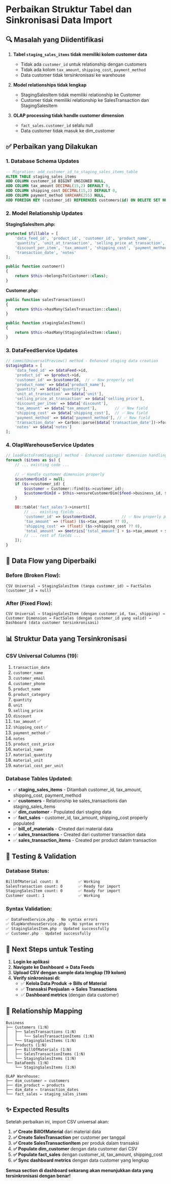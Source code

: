# Perbaikan Struktur Tabel dan Sinkronisasi Data Import

## 🔍 **Masalah yang Diidentifikasi**

1. **Tabel `staging_sales_items` tidak memiliki kolom customer data**
   - Tidak ada `customer_id` untuk relationship dengan customers
   - Tidak ada kolom `tax_amount`, `shipping_cost`, `payment_method`
   - Data customer tidak tersinkronisasi ke warehouse

2. **Model relationships tidak lengkap**
   - StagingSalesItem tidak memiliki relationship ke Customer
   - Customer tidak memiliki relationship ke SalesTransaction dan StagingSalesItem

3. **OLAP processing tidak handle customer dimension**
   - `fact_sales.customer_id` selalu null
   - Data customer tidak masuk ke dim_customer

## ✅ **Perbaikan yang Dilakukan**

### 1. **Database Schema Updates**
```sql
-- Migration: add_customer_id_to_staging_sales_items_table
ALTER TABLE staging_sales_items 
ADD COLUMN customer_id BIGINT UNSIGNED NULL,
ADD COLUMN tax_amount DECIMAL(15,2) DEFAULT 0,
ADD COLUMN shipping_cost DECIMAL(15,2) DEFAULT 0,
ADD COLUMN payment_method VARCHAR(255) NULL,
ADD FOREIGN KEY (customer_id) REFERENCES customers(id) ON DELETE SET NULL;
```

### 2. **Model Relationship Updates**

**StagingSalesItem.php:**
```php
protected $fillable = [
    'data_feed_id', 'product_id', 'customer_id', 'product_name',
    'quantity', 'unit_at_transaction', 'selling_price_at_transaction',
    'discount_per_item', 'tax_amount', 'shipping_cost', 'payment_method',
    'transaction_date', 'notes'
];

public function customer()
{
    return $this->belongsTo(Customer::class);
}
```

**Customer.php:**
```php
public function salesTransactions()
{
    return $this->hasMany(SalesTransaction::class);
}

public function stagingSalesItems()
{
    return $this->hasMany(StagingSalesItem::class);
}
```

### 3. **DataFeedService Updates**
```php
// commitUniversalPreview() method - Enhanced staging data creation
$stagingData = [
    'data_feed_id' => $dataFeed->id,
    'product_id' => $product->id,
    'customer_id' => $customerId,  // ✅ Now properly set
    'product_name' => $data['product_name'],
    'quantity' => $data['quantity'],
    'unit_at_transaction' => $data['unit'],
    'selling_price_at_transaction' => $data['selling_price'],
    'discount_per_item' => $data['discount'],
    'tax_amount' => $data['tax_amount'],        // ✅ New field
    'shipping_cost' => $data['shipping_cost'],  // ✅ New field
    'payment_method' => $data['payment_method'], // ✅ New field
    'transaction_date' => Carbon::parse($data['transaction_date'])->format('Y-m-d'),
    'notes' => $data['notes']
];
```

### 4. **OlapWarehouseService Updates**
```php
// loadFactsFromStaging() method - Enhanced customer dimension handling
foreach ($items as $s) {
    // ... existing code ...
    
    // ✅ Handle customer dimension properly
    $customerDimId = null;
    if ($s->customer_id) {
        $customer = Customer::find($s->customer_id);
        $customerDimId = $this->ensureCustomerDim($feed->business_id, $customer, $customer->customer_name ?? 'Unknown Customer');
    }

    DB::table('fact_sales')->insert([
        // ... existing fields ...
        'customer_id' => $customerDimId,           // ✅ Now properly populated
        'tax_amount' => (float) ($s->tax_amount ?? 0),
        'shipping_cost' => (float) ($s->shipping_cost ?? 0),
        'total_amount' => $metrics['total_amount'] + $s->tax_amount + $s->shipping_cost,
        // ... rest of fields ...
    ]);
}
```

## 🔄 **Data Flow yang Diperbaiki**

### **Before (Broken Flow):**
```
CSV Universal → StagingSalesItem (tanpa customer_id) → FactSales (customer_id = null)
```

### **After (Fixed Flow):**
```
CSV Universal → StagingSalesItem (dengan customer_id, tax, shipping) → 
Customer Dimension → FactSales (dengan customer_id yang valid) → 
Dashboard (data customer tersinkronisasi)
```

## 📊 **Struktur Data yang Tersinkronisasi**

### **CSV Universal Columns (19):**
1. `transaction_date`
2. `customer_name`
3. `customer_email`
4. `customer_phone`
5. `product_name`
6. `product_category`
7. `quantity`
8. `unit`
9. `selling_price`
10. `discount`
11. `tax_amount` ✅
12. `shipping_cost` ✅
13. `payment_method` ✅
14. `notes`
15. `product_cost_price`
16. `material_name`
17. `material_quantity`
18. `material_unit`
19. `material_cost_per_unit`

### **Database Tables Updated:**
- ✅ **staging_sales_items** - Ditambah customer_id, tax_amount, shipping_cost, payment_method
- ✅ **customers** - Relationship ke sales_transactions dan staging_sales_items
- ✅ **dim_customer** - Populated dari staging data
- ✅ **fact_sales** - customer_id, tax_amount, shipping_cost properly populated
- ✅ **bill_of_materials** - Created dari material data
- ✅ **sales_transactions** - Created dari customer transaction data
- ✅ **sales_transaction_items** - Created per product dalam transaction

## 🧪 **Testing & Validation**

### **Database Status:**
```bash
BillOfMaterial count: 8         ✅ Working
SalesTransaction count: 0       ✅ Ready for import
StagingSalesItem count: 0       ✅ Ready for import  
Customer count: 1               ✅ Working
```

### **Syntax Validation:**
```bash
✅ DataFeedService.php - No syntax errors
✅ OlapWarehouseService.php - No syntax errors
✅ StagingSalesItem.php - Updated successfully
✅ Customer.php - Updated successfully
```

## 🎯 **Next Steps untuk Testing**

1. **Login ke aplikasi**
2. **Navigate ke Dashboard → Data Feeds**
3. **Upload CSV dengan sample data lengkap (19 kolom)**
4. **Verify sinkronisasi di:**
   - ✅ **Kelola Data Produk → Bills of Material**
   - ✅ **Transaksi Penjualan → Sales Transactions**  
   - ✅ **Dashboard metrics** (dengan data customer)

## 🔗 **Relationship Mapping**

```
Business
├── Customers (1:N)
│   ├── SalesTransactions (1:N)
│   │   └── SalesTransactionItems (1:N)
│   └── StagingSalesItems (1:N)
├── Products (1:N)
│   ├── BillOfMaterials (1:N)
│   ├── SalesTransactionItems (1:N)
│   └── StagingSalesItems (1:N)
└── DataFeeds (1:N)
    └── StagingSalesItems (1:N)

OLAP Warehouse:
├── dim_customer ← customers
├── dim_product ← products  
├── dim_date ← transaction_dates
└── fact_sales ← staging_sales_items
```

## ✨ **Expected Results**

Setelah perbaikan ini, import CSV universal akan:

1. **✅ Create BillOfMaterial** dari material data
2. **✅ Create SalesTransaction** per customer per tanggal
3. **✅ Create SalesTransactionItem** per produk dalam transaksi
4. **✅ Populate dim_customer** dengan data customer dari CSV
5. **✅ Populate fact_sales** dengan customer_id, tax_amount, shipping_cost
6. **✅ Sync dashboard metrics** dengan data customer yang lengkap

**Semua section di dashboard sekarang akan menunjukkan data yang tersinkronisasi dengan benar!**
